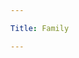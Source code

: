 ```yaml
---

Title: Family

---
```


<VocabWord translation_en="Great grandson" />
<VocabWord translation_en="Great granddaughter" />
<VocabWord translation_en="Grandson" />
<VocabWord translation_en="Granddaughter" />
<VocabWord translation_en="Niece" />
<VocabWord translation_en="Nephew" />
<VocabWord translation_en="Son" />
<VocabWord translation_en="Daughter" />
<VocabWord translation_en="Brother" />
<VocabWord translation_en="Sister" />
<VocabWord translation_en="Father" />
<VocabWord translation_en="Mother" />
<VocabWord translation_en="Uncle" />
<VocabWord translation_en="Aunt" />
<VocabWord translation_en="Grandfather" />
<VocabWord translation_en="Grandmother" />
<VocabWord translation_en="First cousin" />
<VocabWord translation_en="Second cousin" />
<VocabWord translation_en="Great uncle" />
<VocabWord translation_en="Great aunt" />
<VocabWord translation_en="Great grandfather" />
<VocabWord translation_en="Great grandmother" />
